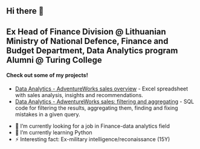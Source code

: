 ## Hi there 👋


## Ex Head of Finance Division @ Lithuanian Ministry of National Defence, Finance and Budget Department, Data Analytics program Alumni @ Turing College


#### Check out some of my projects!   
* [Data Analytics - AdventureWorks sales overview](https://github.com/elekhMindaugas/Excel-project) - Excel spreadsheet with sales analysis, insights and recommendations.
* [Data Analytics - AdwentureWorks sales: filtering and aggregating](https://github.com/elekhMindaugas/SQL-for-filtering) - SQL code for filtering the results, aggregating them, finding and fixing mistakes in a given query.


- 🔭 I’m currently looking for a job in Finance-data analytics field
- 🌱 I’m currently learning Python
- ⚡ Interesting fact: Ex-military intelligence/reconaissance (15Y)
